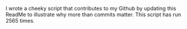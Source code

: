 I wrote a cheeky script that contributes to my Github by updating this ReadMe to illustrate why more than commits matter. This script has run 2565 times.